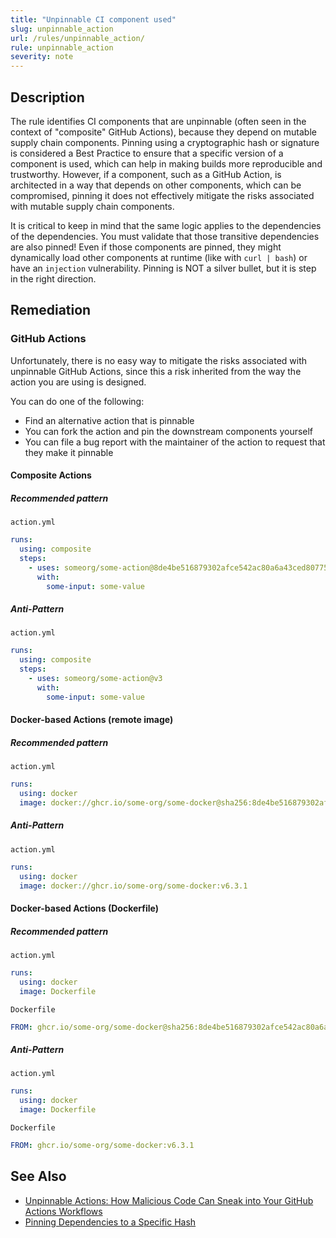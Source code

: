 ```yaml
---
title: "Unpinnable CI component used"
slug: unpinnable_action
url: /rules/unpinnable_action/
rule: unpinnable_action
severity: note
---
```


## Description

The rule identifies CI components that are unpinnable (often seen in the context of "composite" GitHub Actions), because they depend on mutable supply chain components. Pinning using a cryptographic hash or signature is considered a Best Practice to ensure that a specific version of a component is used, which can help in making builds more reproducible and trustworthy. However, if a component, such as a GitHub Action, is architected in a way that depends on other components, which can be compromised, pinning it does not effectively mitigate the risks associated with mutable supply chain components.

It is critical to keep in mind that the same logic applies to the dependencies of the dependencies. You must validate that those transitive dependencies are also pinned! Even if those components are pinned, they might dynamically load other components at runtime (like with `curl | bash`) or have an `injection` vulnerability. Pinning is NOT a silver bullet, but it is step in the right direction.

## Remediation

### GitHub Actions

Unfortunately, there is no easy way to mitigate the risks associated with unpinnable GitHub Actions, since this a risk inherited from the way the action you are using is designed. 

You can do one of the following:
- Find an alternative action that is pinnable
- You can fork the action and pin the downstream components yourself
- You can file a bug report with the maintainer of the action to request that they make it pinnable

#### Composite Actions

##### Recommended pattern

`action.yml`
```yaml
runs:
  using: composite
  steps:
    - uses: someorg/some-action@8de4be516879302afce542ac80a6a43ced807759 # v3.1.2
      with:
        some-input: some-value
```

##### Anti-Pattern

`action.yml`
```yaml
runs:
  using: composite
  steps:
    - uses: someorg/some-action@v3
      with:
        some-input: some-value
```

#### Docker-based Actions (remote image)

##### Recommended pattern

`action.yml`
```yaml
runs:
  using: docker
  image: docker://ghcr.io/some-org/some-docker@sha256:8de4be516879302afce542ac80a6a43ced807759 # v6.3.1
```

##### Anti-Pattern

`action.yml`
```yaml
runs:
  using: docker
  image: docker://ghcr.io/some-org/some-docker:v6.3.1
```

#### Docker-based Actions (Dockerfile)

##### Recommended pattern

`action.yml`
```yaml
runs:
  using: docker
  image: Dockerfile
```

`Dockerfile`
```yaml
FROM: ghcr.io/some-org/some-docker@sha256:8de4be516879302afce542ac80a6a43ced807759 # v6.3.1
```

##### Anti-Pattern

`action.yml`
```yaml
runs:
  using: docker
  image: Dockerfile
```

`Dockerfile`
```yaml
FROM: ghcr.io/some-org/some-docker:v6.3.1
```

## See Also

- [Unpinnable Actions: How Malicious Code Can Sneak into Your GitHub Actions Workflows](https://www.paloaltonetworks.com/blog/prisma-cloud/unpinnable-actions-github-security/)
- [Pinning Dependencies to a Specific Hash](https://docs.github.com/en/actions/security-guides/security-hardening-for-github-actions#using-third-party-actions)